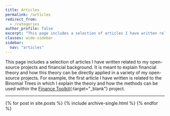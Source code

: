 ```yaml
---
title: Articles
permalink: /articles
redirect_from: 
  - /categories
author_profile: false
excerpt: "This page includes a selection of articles I have written related to my open-source projects and financial background. It is meant to explain financial theory and how this theory can be directly applied in a variety of my open-source projects."
classes: wide-sidebar
sidebar:
  nav: "articles"
---
```


This page includes a selection of articles I have written related to my open-source projects and financial background. It is meant to explain financial theory and how this theory can be directly applied in a variety of my open-source projects. For example, the first article I have written is related to the Binomial Trees in which I explain the theory and how the methods can be used within the [Finance Toolkit](/projects/financetoolkit){:target="_blank"} project. 

___

{% for post in site.posts %}
  {% include archive-single.html %}
{% endfor %}
